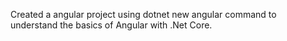 Created a angular project using dotnet new angular command to understand the basics of Angular with .Net Core. 
